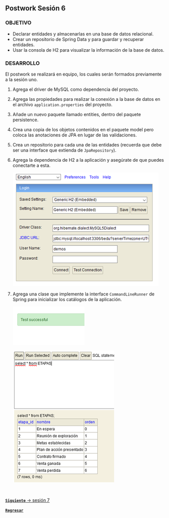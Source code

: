 ## Postwork Sesión 6

### OBJETIVO
- Declarar entidades y almacenarlas en una base de datos relacional.
- Crear un repositorio de Spring Data y para guardar y recuperar entidades.
- Usar la consola de H2 para visualizar la información de la base de datos.


### DESARROLLO

El postwork se realizará en equipo, los cuales serán formados previamente a la sesión uno.

1. Agrega el driver de MySQL como dependencia del proyecto.

2. Agrega las propiedades para realizar la conexión a la base de datos en el archivo `application.properties` del proyecto. 

3. Añade un nuevo paquete llamado entities, dentro del paquete persistence.

4. Crea una copia de los objetos contenidos en el paquete model pero coloca las anotaciones de JPA en lugar de las validaciones.

5. Crea un repositorio para cada una de las entidades (recuerda que debe ser una interface que extienda de `JpaRepository`).

6. Agrega la dependencia de H2 a la aplicación y asegúrate de que puedes conectarte a esta.

    ![imagen](img/img_01.png)

7. Agrega una clase que implemente la interface `CommandLineRunner` de Spring para inicializar los catálogos de la aplicación.

    ![imagen](img/img_02.png)

    ![imagen](img/img_03.png)


<br>

[**`Siguiente`** -> sesión 7](../../Sesion-07/)

[**`Regresar`**](../)